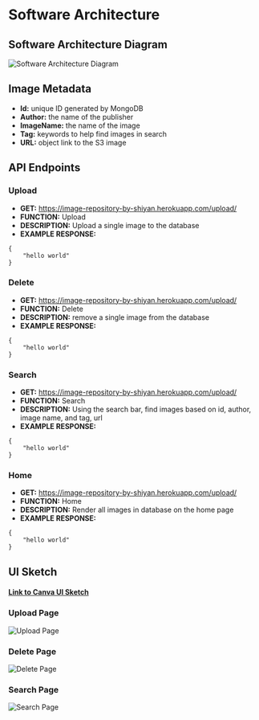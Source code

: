 # Software Architecture

## Software Architecture Diagram
![Software Architecture Diagram](https://github.com/shiyanboxer/Image-Repository/blob/main/Images/Software%20Architecture.jpg)

## Image Metadata
- **Id:** unique ID generated by MongoDB
- **Author:** the name of the publisher
- **ImageName:** the name of the image 
- **Tag:** keywords to help find images in search
- **URL:** object link to the S3 image

## API Endpoints 
### Upload

- **GET:** https://image-repository-by-shiyan.herokuapp.com/upload/
- **FUNCTION:** Upload
- **DESCRIPTION:** Upload a single image to the database
- **EXAMPLE RESPONSE:**
```
{
    "hello world"
}
```

### Delete
- **GET:** https://image-repository-by-shiyan.herokuapp.com/upload/
- **FUNCTION:** Delete
- **DESCRIPTION:** remove a single image from the database
- **EXAMPLE RESPONSE:**
```
{
    "hello world"
}
```

### Search 
- **GET:** https://image-repository-by-shiyan.herokuapp.com/upload/
- **FUNCTION:** Search 
- **DESCRIPTION:** Using the search bar, find images based on id, author, image name, and tag, url
- **EXAMPLE RESPONSE:**
```
{
    "hello world"
}
```

### Home 
- **GET:** https://image-repository-by-shiyan.herokuapp.com/upload/
- **FUNCTION:** Home 
- **DESCRIPTION:** Render all images in database on the home page
- **EXAMPLE RESPONSE:**
```
{
    "hello world"
}
```

## UI Sketch
#### [Link to Canva UI Sketch](https://www.canva.com/design/DAESGml4OFA/LBsdoaznuoKjHrcryXtiRQ/view?website#2:search-2)

### Upload Page
![Upload Page](https://github.com/shiyanboxer/Image-Repository/blob/main/Images/2.png)

### Delete Page
![Delete Page](https://github.com/shiyanboxer/Image-Repository/blob/main/Images/3.png)

### Search Page
![Search Page](https://github.com/shiyanboxer/Image-Repository/blob/main/Images/4.png)
